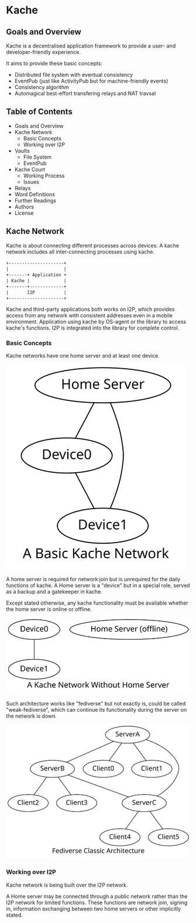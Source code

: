 # Kache

## Goals and Overview

Kache is a decentralised application framework to provide a user- and developer-friendly experience.

It aims to provide these basic concepts:

- Distributed file system with eventual consistency
- EventPub (just like ActivityPub but for machine-friendly events)
- Consistency algorithm
- Automagical best-effort transfering relays and NAT travsal

## Table of Contents

- Goals and Overview
- Kache Network
  - Basic Concepts
  - Working over I2P
- Vaults
  - File System
  - EventPub
- Kache Court
  - Working Process
  - Issues
- Relays
- Word Definitions
- Further Readings
- Authors
- License

## Kache Network

Kache is about connecting different processes across devices. A kache network includes all inter-connecting processes using kache.

````
+---------------------+
|                     |
+-------+ Application +
| Kache |             |
+-------+-------------+
|       I2P           |
+---------------------+
````

Kache and third-party applications both works on I2P, which provides access from any network with consistent addresses even in a mobile environment. Application using kache by OS-agent or the library to access kache's functions. I2P is integrated into the library for complete control.

### Basic Concepts

Kache networks have one home server and at least one device.

![Image: one home server, device zero and device one are connected](./basic_concepts.svg)

A home server is required for network join but is unrequired for the daily functions of kache. A Home server is a "device" but in a special role, served as a backup and a gatekeeper in kache.

Except stated otherwise, any kache functionality must be available whether the home server is online or offline. 

![Image: home server is offline. Device zero and device one are connected each other](./basic_concepts_without_homesvr.svg)

Such architecture works like "fediverse" but not exactly is, could be called "weak-fediverse", which can continue its functionality during the server on the network is down.

![Image: Server A, B, C inter-connected. Clients are connected to servers.](./fedi_arch.svg)

### Working over I2P

Kache network is being built over the I2P network.

A Home server may be connected through a public network rather than the I2P network for limited functions. These functions are network join, signing in, information exchanging between two home servers or other implicitly stated.
